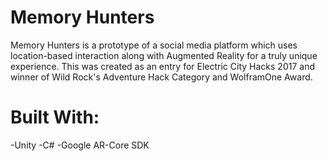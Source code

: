 # Memory Hunters
Memory Hunters is a prototype of a social media platform which uses location-based interaction along with Augmented Reality for a truly unique experience. This was created as an entry for Electric City Hacks 2017 and winner of Wild Rock's Adventure Hack Category and WolframOne Award.
# Built With:
-Unity
-C#
-Google AR-Core SDK
